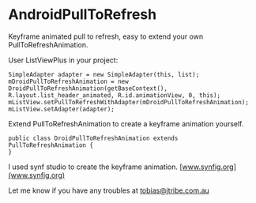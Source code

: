 AndroidPullToRefresh
====================

Keyframe animated pull to refresh, easy to extend your own PullToRefreshAnimation.

User ListViewPlus in your project:

    SimpleAdapter adapter = new SimpleAdapter(this, list);
    mDroidPullToRefreshAnimation = new DroidPullToRefreshAnimation(getBaseContext(), R.layout.list_header_animated, R.id.animationView, 0, this);
    mListView.setPullToRefreshWithAdapter(mDroidPullToRefreshAnimation);
    mListView.setAdapter(adapter);

Extend PullToRefreshAnimation to create a keyframe animation yourself.

    public class DroidPullToRefreshAnimation extends PullToRefreshAnimation {
    }


I used synf studio to create the keyframe animation. [www.synfig.org](www.synfig.org)

Let me know if you have any troubles at tobias@jtribe.com.au